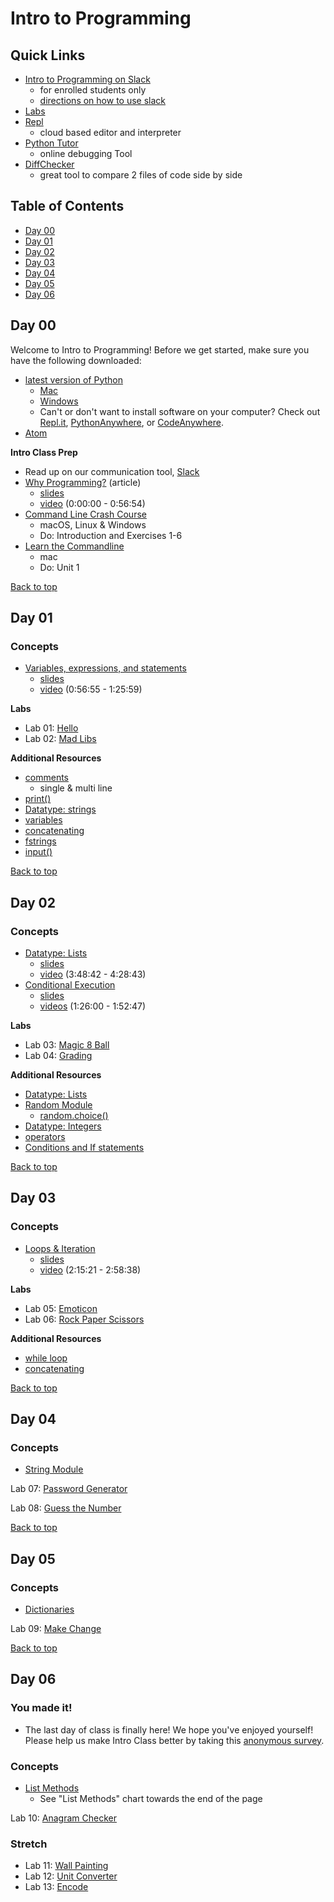 # Intro to Programming <a id="top"></a>

## Quick Links
- [Intro to Programming on Slack](https://app.slack.com/client/TH5A28SJ0/CH6DE8QK1)
  - for enrolled students only
  - [directions on how to use slack](https://github.com/PdxCodeGuild/IntroToProgramming/blob/master/slack.md)
- [Labs](https://github.com/PdxCodeGuild/IntroToProgramming/tree/master/labs)
- [Repl](https://repl.it)
  - cloud based editor and interpreter
- [Python Tutor](http://pythontutor.com/visualize.html#mode=edit)
  - online debugging Tool
- [DiffChecker](https://www.diffchecker.com/)
  - great tool to compare 2 files of code side by side

## Table of Contents
- [Day 00](#day-00)
- [Day 01](#day-01)
- [Day 02](#day-02)
- [Day 03](#day-03)
- [Day 04](#day-04)
- [Day 05](#day-05)
- [Day 06](#day-06)

## <a id="day-00"></a>Day 00
Welcome to Intro to Programming! Before we get started, make sure you have the following downloaded:
- [latest version of Python](https://www.python.org/downloads/)
  - [Mac](https://www.py4e.com/software-mac.php)
  - [Windows](https://www.py4e.com/software-win.php)
  - Can't or don't want to install software on your computer? Check out [Repl.it](repl.it), [PythonAnywhere](https://www.pythonanywhere.com/), or [CodeAnywhere](https://codeanywhere.com/).
- [Atom](https://atom.io/)

**Intro Class Prep**
- Read up on our communication tool, [Slack](https://github.com/PdxCodeGuild/IntroToProgramming/blob/master/slack.md)
- [Why Programming?](https://www.py4e.com/html3/01-intro) (article)
  - [slides](https://www.py4e.com/lectures3/Pythonlearn-01-Intro.pptx)
  - [video](https://www.youtube.com/watch?v=8DvywoWv6fI) (0:00:00 - 0:56:54)
- [Command Line Crash Course](https://learnrubythehardway.org/book/appendixa.html)
  - macOS, Linux & Windows
  - Do: Introduction and Exercises 1-6
- [Learn the Commandline](https://www.codecademy.com/articles/command-line-commands)
  - mac
  - Do: Unit 1

[Back to top](#top)

## <a id="day-01"></a>Day 01

### Concepts
- [Variables, expressions, and statements](https://www.py4e.com/html3/02-variables)
  - [slides](https://www.py4e.com/lectures3/Pythonlearn-02-Expressions.pptx)
  - [video](https://www.youtube.com/watch?v=8DvywoWv6fI&t=3415s) (0:56:55 - 1:25:59)

**Labs**
- Lab 01: [Hello](https://github.com/PdxCodeGuild/IntroToProgramming/blob/master/labs/lab01-hello.md)
- Lab 02: [Mad Libs](https://github.com/PdxCodeGuild/IntroToProgramming/blob/master/labs/lab02-madlib.md)

**Additional Resources**
- [comments](https://www.w3schools.com/python/python_comments.asp)
  - single & multi line
- [print()](https://www.w3schools.com/python/python_strings.asp)
- [Datatype: strings](https://www.py4e.com/html3/06-strings)
- [variables](https://www.w3schools.com/python/python_variables.asp)
- [concatenating](https://realpython.com/python-string-split-concatenate-join/#concatenating-and-joining-strings)
- [fstrings](https://realpython.com/python-f-strings/#simple-syntax)
- [input()](https://www.w3schools.com/python/ref_func_input.asp)

[Back to top](#top)

## <a id="day-02"></a>Day 02

### Concepts
- [Datatype: Lists](https://www.py4e.com/html3/08-lists)
  - [slides](https://www.py4e.com/lectures3/Pythonlearn-08-Lists.pptx)
  - [video](https://www.youtube.com/watch?v=8DvywoWv6fI&t=13722s) (3:48:42 - 4:28:43)
- [Conditional Execution](https://www.py4e.com/lessons/logic)
  - [slides](https://www.py4e.com/lectures3/Pythonlearn-03-Conditional.pptx)
  - [videos](https://www.youtube.com/watch?v=8DvywoWv6fI&t=5160s) (1:26:00 - 1:52:47)

**Labs**
- Lab 03: [Magic 8 Ball](https://github.com/PdxCodeGuild/IntroToProgramming/blob/master/labs/lab03-magic_8_ball.md)
- Lab 04: [Grading](https://github.com/PdxCodeGuild/IntroToProgramming/blob/master/labs/lab04-grading.md)

**Additional Resources**
- [Datatype: Lists](https://www.tutorialspoint.com/python3/python_lists.htm)
- [Random Module](https://pynative.com/python-random-module/)
  - [random.choice()](https://www.w3schools.com/python/ref_random_choice.asp)
- [Datatype: Integers](https://www.w3schools.com/python/python_numbers.asp)
- [operators](https://www.w3schools.com/python/python_operators.asp)
- [Conditions and If statements](https://www.w3schools.com/python/python_conditions.asp)



[Back to top](#top)

## <a id="day-03"></a>Day 03

### Concepts
- [Loops & Iteration](https://www.py4e.com/html3/05-iterations)
  - [slides](https://www.py4e.com/lectures3/Pythonlearn-05-Iterations.pptx)
  - [video](https://www.youtube.com/watch?v=8DvywoWv6fI&t=8121s) (2:15:21 - 2:58:38)

**Labs**
- Lab 05: [Emoticon](https://github.com/PdxCodeGuild/IntroToProgramming/blob/master/labs/lab05-emoticon.md)
- Lab 06: [Rock Paper Scissors](https://github.com/PdxCodeGuild/IntroToProgramming/blob/master/labs/lab06-rock_paper_scissors.md)

**Additional Resources**
- [while loop](https://www.w3schools.com/python/python_while_loops.asp)
- [concatenating](https://www.pythonforbeginners.com/concatenation/string-concatenation-and-formatting-in-python)

[Back to top](#top)

## <a id="day-04"></a>Day 04
### Concepts
- [String Module](https://docs.python.org/2/library/string.html#module-string)

Lab 07: [Password Generator](https://github.com/PdxCodeGuild/IntroToProgramming/blob/master/labs/lab07-password_generator.md)

Lab 08: [Guess the Number](https://github.com/PdxCodeGuild/IntroToProgramming/blob/master/labs/lab08-guess_the_number.md)

[Back to top](#top)

## <a id="day-05"></a>Day 05
### Concepts
- [Dictionaries](https://www.w3schools.com/python/python_dictionaries.asp)

Lab 09: [Make Change](https://github.com/PdxCodeGuild/IntroToProgramming/blob/master/labs/lab09-make_change.md)

[Back to top](#top)

## <a id="day-06"></a>Day 06

### You made it!
- The last day of class is finally here! We hope you've enjoyed yourself! Please help us make Intro Class better by taking this [anonymous survey](https://forms.gle/V795JNC89odNDgG2A).

### Concepts
- [List Methods](https://www.w3schools.com/python/python_lists.asp)
  - See "List Methods" chart towards the end of the page

Lab 10: [Anagram Checker](https://github.com/PdxCodeGuild/IntroToProgramming/blob/master/labs/lab10-anagram_checker.md)

### Stretch
- Lab 11: [Wall Painting](https://github.com/PdxCodeGuild/IntroToProgramming/blob/master/labs/lab11-wall_painting.md)
- Lab 12: [Unit Converter](https://github.com/PdxCodeGuild/IntroToProgramming/blob/master/labs/lab12-unit_converter.md)
- Lab 13: [Encode](https://github.com/PdxCodeGuild/IntroToProgramming/blob/master/labs/lab13-rot13.md)
